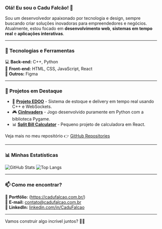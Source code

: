 ### Olá! Eu sou o Cadu Falcão! 🦅

Sou um desenvolvedor apaixonado por tecnologia e design, sempre buscando criar soluções inovadoras para empreendedores e negócios. Atualmente, estou focado em **desenvolvimento web**, **sistemas em tempo real** e **aplicações interativas**.

---

### 🚀 Tecnologias e Ferramentas

💻 **Back-end:** C++, Python <br>
🎨 **Front-end:** HTML, CSS, JavaScript, React <br>
📱 **Outros:** Figma

---

### 📌 Projetos em Destaque

- 🏢 **[Projeto EDOO](https://jvacioly.github.io/ProjetoEDOO/)** - Sistema de estoque e delivery em tempo real usando C++ e WebSockets.
- 🎮 **[CinInvaders](https://github.com/Jshebb/Projeto-P1-2024)** - Jogo desenvolvido puramente em Python com a biblioteca Pygame.
- 📊 **[Split Bill Calculator](https://github.com/CaduFalcaoT/Split-Bill-Calculator-React)** - Pequeno projeto de calculadora em React.

Veja mais no meu repositório 👉 [GitHub Repositories](https://github.com/CaduFalcaoT?tab=repositories)

---

### 📊 Minhas Estatísticas

![GitHub Stats](https://github-readme-stats.vercel.app/api?username=CaduFalcaoT&show_icons=true&theme=dark)
![Top Langs](https://github-readme-stats.vercel.app/api/top-langs/?username=CaduFalcaoT&layout=compact&theme=dark)

---

### 📫 Como me encontrar?

💼 **Portfólio:** (https://cadufalcao.com.br/) <br>
📧 **E-mail:** contato@cadufalcao.com.br <br>
🔗 **LinkedIn:** [linkedin.com/in/CaduFalcao](https://linkedin.com/in/CaduFalcao)

---

Vamos construir algo incrível juntos? 🚀✨
